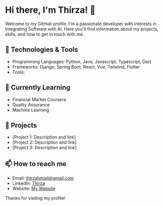 # Hi there, I'm Thirza! 👋

Welcome to my GitHub profile. I'm a passionate developer with interests in Integrating Software with AI. Here you'll find information about my projects, skills, and how to get in touch with me.

## 🔧 Technologies & Tools
- Programming Languages: Python, Java, Javascript, Typescript, Dart
- Frameworks: Django, Spring Boot, React, Vue, Tailwind, Flutter
- Tools: 

## 🌱 Currently Learning
- Financial Market Coursera
- Quality Assurance
- Machine Learning

## 🚀 Projects
- [Project 1: Description and link]
- [Project 2: Description and link]
- [Project 3: Description and link]

## 📫 How to reach me
- Email: thirzahmad@gmail.com
- LinkedIn: [Thirza](https://www.linkedin.com/in/thirza-ahmad/)
- Website: [My Website](https://thirza258.github.io/)

Thanks for visiting my profile!
